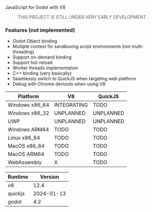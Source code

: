 
JavaScript for Godot with V8

> THIS PROJECT IS STILL UNDER VERY EARLY DEVELOPMENT. 

### Features (not implemented)
* Godot Object binding
* Multiple context for sandboxing script environments (not multi-threading)
* Support on-demand binding
* Support hot-reload
* Worker threads implementation
* C++ binding (very basically)
* Seamlessly switch to QuickJS when targeting web platform
* Debug with Chrome devtools when using V8


| Platform | V8 | QuickJS |
| --- | --- | --- |
| Windows x86_64 | INTEGRATING | TODO |
| Windows x86_32 | UNPLANNED | UNPLANNED |
| UWP | UNPLANNED | UNPLANNED |
| Windows ARM64 | TODO | TODO |
| Linux x86_64 | TODO | TODO |
| MacOS x86_64 | TODO | TODO |
| MacOS ARM64 | TODO | TODO |
| WebAssembly | X | TODO |


| Runtime | Version |
| --- | --- |
| v8 | 12.4 |
| quickjs | 2024-01-13 |
| godot | 4.2 |

